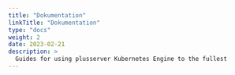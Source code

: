 ```yaml
---
title: "Dokumentation"
linkTitle: "Dokumentation"
type: "docs"
weight: 2
date: 2023-02-21
description: >
  Guides for using plusserver Kubernetes Engine to the fullest
---
```

